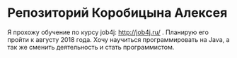 # Репозиторий Коробицына Алексея

Я прохожу обучение по курсу job4j: http://job4j.ru/ . Планирую его пройти к августу 2018 года.
Хочу научиться программировать на Java, а так же сменить деятельность и стать программистом.